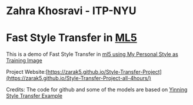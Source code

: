 # Zahra Khosravi - ITP-NYU
# Fast Style Transfer in [ML5](https://github.com/ITPNYU/ml5-js)
This is a demo of Fast Style Transfer in [ml5 using My Personal Style as Training Image](https://github.com/ITPNYU/ml5-js)

Project Website:[https://zarak5.github.io/Style-Transfer-Project](https://zarak5.github.io/Style-Transfer-Project-all-4hours/)

Credits:
The code for github and some of the models are based on [Yinning Style Transfer Example ](https://yining1023.github.io/fast_style_transfer_in_ML5)
